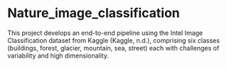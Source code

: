 # Nature_image_classification
This project develops an end-to-end pipeline using the Intel Image Classification dataset from Kaggle (Kaggle, n.d.), comprising six classes (buildings, forest, glacier, mountain, sea, street) each with challenges of variability and high dimensionality.
